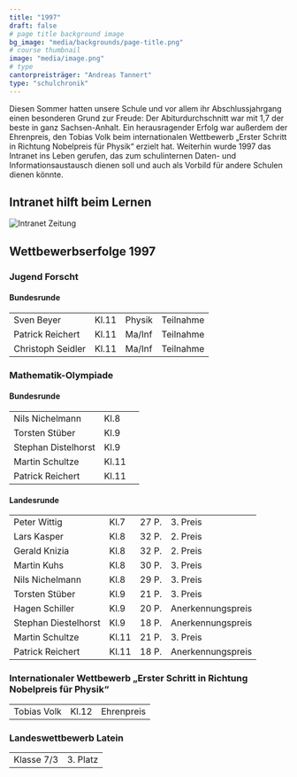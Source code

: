 ```yaml
---
title: "1997"
draft: false
# page title background image
bg_image: "media/backgrounds/page-title.png"
# course thumbnail
image: "media/image.png"
# type
cantorpreisträger: "Andreas Tannert"
type: "schulchronik"
---
```


Diesen Sommer hatten unsere Schule und vor allem ihr Abschlussjahrgang einen besonderen Grund zur Freude: Der Abiturdurchschnitt war mit 1,7 der beste in ganz Sachsen-Anhalt. Ein herausragender Erfolg war außerdem der Ehrenpreis, den Tobias Volk beim internationalen Wettbewerb „Erster Schritt in Richtung Nobelpreis für Physik“ erzielt hat. Weiterhin wurde 1997 das Intranet ins Leben gerufen, das zum schulinternen Daten- und Informationsaustausch dienen soll und auch als Vorbild für andere Schulen dienen könnte.

## Intranet hilft beim Lernen

![Intranet Zeitung](/media/schulchronik/1997/1997_intranet.png)

## Wettbewerbserfolge 1997

### Jugend Forscht

#### Bundesrunde

|||||
|-|-|-|-|
|Sven Beyer|Kl.11|Physik|Teilnahme|
|Patrick Reichert|Kl.11|Ma/Inf|Teilnahme|
|Christoph Seidler|Kl.11|Ma/Inf|Teilnahme|

### Mathematik-Olympiade

#### Bundesrunde

||||
|-|-|-|
|Nils Nichelmann|Kl.8||
|Torsten Stüber|Kl.9||
|Stephan Distelhorst|Kl.9||
|Martin Schultze|Kl.11||
|Patrick Reichert|Kl.11||

#### Landesrunde

|||||
|-|-|-|-|
|Peter Wittig|Kl.7|27 P.|3. Preis|
|Lars Kasper|Kl.8|32 P.|2. Preis|
|Gerald Knizia|Kl.8|32 P.|2. Preis|
|Martin Kuhs|Kl.8|30 P.|3. Preis|
|Nils Nichelmann|Kl.8|29 P.|3. Preis|
|Torsten Stüber|Kl.9|21 P.|3. Preis|
|Hagen Schiller|Kl.9|20 P.|Anerkennungspreis|
|Stephan Diestelhorst|Kl.9|18 P.|Anerkennungspreis|
|Martin Schultze|Kl.11|21 P.|3. Preis|
|Patrick Reichert|Kl.11|18 P.|Anerkennungspreis|

### Internationaler Wettbewerb „Erster Schritt in Richtung Nobelpreis für Physik“

||||
|-|-|-|
|Tobias Volk|Kl.12|Ehrenpreis|

### Landeswettbewerb Latein

|||
|-|-|
|Klasse 7/3|3. Platz|
